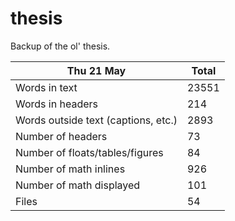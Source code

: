 thesis
======
Backup of the ol' thesis.

Thu 21 May | Total
---|---
Words in text| 23551
Words in headers| 214
Words outside text (captions, etc.)| 2893
Number of headers| 73
Number of floats/tables/figures| 84
Number of math inlines| 926
Number of math displayed| 101
Files| 54

